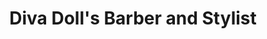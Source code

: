 ---
title: "Diva Doll's Barber and Stylist"
url: /corpus-christi/diva-dolls-barber-and-stylist/
shop: Friseur
---